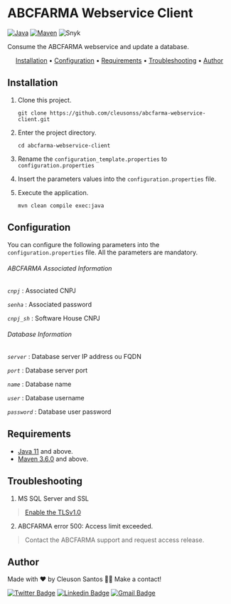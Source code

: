# ABCFARMA Webservice Client

 [![Java](https://img.shields.io/badge/Java-11-blue?logo=Java&style=flat)](https://adoptopenjdk.net/index.html)
 [![Maven](https://img.shields.io/badge/Maven-3.6.0-blue?logo=ApacheMaven&style=flat)](https://maven.apache.org/index.html)
 ![Snyk](https://img.shields.io/badge/Snyk-passed-green?logo=Snyk&style=flat)

 Consume the ABCFARMA webservice and update a database.

<p align="center">
 <a href="#Installation">Installation</a> •
 <a href="#Configuration">Configuration</a> •
 <a href="#Requirements">Requirements</a> •
 <a href="#Troubleshooting ">Troubleshooting</a> •
 <a href="#Author">Author</a>
</p>

 ## Installation

 1. Clone this project.
	```shell 
	git clone https://github.com/cleusonss/abcfarma-webservice-client.git
	```

 2. Enter the project directory.
	```shell
	cd abcfarma-webservice-client 
	```
 3. Rename the `configuration_template.properties` to `configuration.properties`


 4. Insert the parameters values into the `configuration.properties` file.


 5. Execute the application.
	```shell
	mvn clean compile exec:java 
	```
 
 ## Configuration
 You can configure the following parameters into the `configuration.properties` file. All the parameters are mandatory.

   ###### ABCFARMA Associated Information
   *`cnpj`* : Associated CNPJ

   *`senha`* : Associated password

   *`cnpj_sh`* : Software House CNPJ



   ###### Database Information
   *`server`* : Database server IP address ou FQDN

   *`port`* : Database server port

   *`name`* : Database name

   *`user`* : Database username

   *`password`* : Database user password

 ## Requirements
 
 - [Java 11](https://adoptopenjdk.net/index.html) and above.
 - [Maven 3.6.0](https://maven.apache.org/index.html) and above.


 ## Troubleshooting
 
 1. MS SQL Server and SSL
 > [Enable the TLSv1.0](https://asyncstream.com/tutorials/java-tlsv10-not-accepted-by-client-preferences/)

 2. ABCFARMA error 500: Access limit exceeded.
 > Contact the ABCFARMA support and request access release.


## Author

Made with ❤ by Cleuson Santos 👋🏽 Make a contact!

[![Twitter Badge](https://img.shields.io/badge/-@cleusonss-1ca0f1?style=flat-square&labelColor=1ca0f1&logo=twitter&logoColor=white&link=https://twitter.com/cleusonss)](https://twitter.com/cleusonss) 
[![Linkedin Badge](https://img.shields.io/badge/-CleusonSantos-blue?style=flat-square&logo=Linkedin&logoColor=white&link=https://www.linkedin.com/in/cleuson-santos-7391aa53/)](https://www.linkedin.com/in/cleuson-santos-7391aa53/)
[![Gmail Badge](https://img.shields.io/badge/-cleusonss@gmail.com-c14438?style=flat-square&logo=Gmail&logoColor=white&link=mailto:cleusonss@gmail.com)](mailto:cleusonss@gmail.com)
